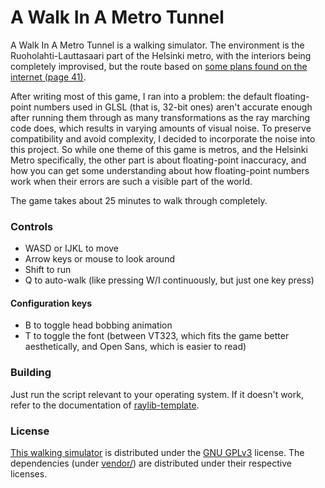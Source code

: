 # A Walk In A Metro Tunnel
A Walk In A Metro Tunnel is a walking simulator. The environment is
the Ruoholahti-Lauttasaari part of the Helsinki metro, with the
interiors being completely improvised, but the route based on [some
plans found on the internet (page 41)][metro-plan].

After writing most of this game, I ran into a problem: the default
floating-point numbers used in GLSL (that is, 32-bit ones) aren't
accurate enough after running them through as many transformations as
the ray marching code does, which results in varying amounts of visual
noise. To preserve compatibility and avoid complexity, I decided to
incorporate the noise into this project. So while one theme of this
game is metros, and the Helsinki Metro specifically, the other part is
about floating-point inaccuracy, and how you can get some
understanding about how floating-point numbers work when their errors
are such a visible part of the world.

The game takes about 25 minutes to walk through completely.

### Controls
- WASD or IJKL to move
- Arrow keys or mouse to look around
- Shift to run
- Q to auto-walk (like pressing W/I continuously, but just one key
  press)

#### Configuration keys
- B to toggle head bobbing animation
- T to toggle the font (between VT323, which fits the game better
  aesthetically, and Open Sans, which is easier to read)

### Building
Just run the script relevant to your operating system. If it doesn't
work, refer to the documentation of
[raylib-template](https://git.neon.moe/neon/raylib-template).

### License
[This walking simulator](src/) is distributed under the [GNU
GPLv3](LICENSE.md) license. The dependencies (under
[vendor/](vendor/)) are distributed under their respective licenses.

[metro-plan]: https://www.hel.fi/hel2/ksv/Aineistot/maanalainen/Maanalaisen_yleiskaavan_selostus.pdf "A PDF containing the mentioned plans"
